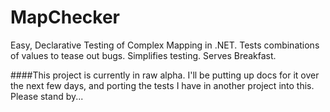 MapChecker
==========

Easy, Declarative Testing of Complex Mapping in .NET. Tests combinations of values to tease out bugs. Simplifies testing. Serves Breakfast.


####This project is currently in raw alpha.  I'll be putting up docs for it over the next few days, and porting the tests I have in another project into this.  Please stand by...

